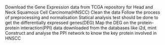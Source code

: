 Download the Gene Expression data from TCGA repository for Head and Neck Squamous Cell Carcinoma(HNSCC)
Clean the data 
Follow the process of preprocessing and normalisation 
Statical analysis test should be done to get the differentially expressed genes(DEG)
Map the DEG on the protein-protein interaction(PPI) data downloaded from the databases like i2d, mint
Construct and analyse the PPI network to know the key protein involved in HNSCC
